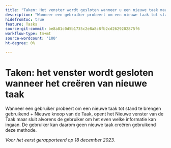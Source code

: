 ```yaml
---
title: "Taken: Het venster wordt gesloten wanneer u een nieuwe taak maakt"
description: "Wanneer een gebruiker probeert om een nieuwe taak tot stand te brengen gebruikend + Nieuwe knoop van de Taak, opent het Nieuwe venster van de Taak maar sluit alvorens de gebruiker om het even welke informatie kan ingaan. De gebruiker kan daarom geen nieuwe taak creëren gebruikend deze methode."
hidefromtoc: true
feature: Tasks
source-git-commit: be8a81c0d5b1735c2e8a8c8fb2cd2629202875f6
workflow-type: tm+mt
source-wordcount: '100'
ht-degree: 0%

---
```



# Taken: het venster wordt gesloten wanneer het creëren van nieuwe taak

Wanneer een gebruiker probeert om een nieuwe taak tot stand te brengen gebruikend + Nieuwe knoop van de Taak, opent het Nieuwe venster van de Taak maar sluit alvorens de gebruiker om het even welke informatie kan ingaan. De gebruiker kan daarom geen nieuwe taak creëren gebruikend deze methode.

_Voor het eerst gerapporteerd op 18 december 2023._
